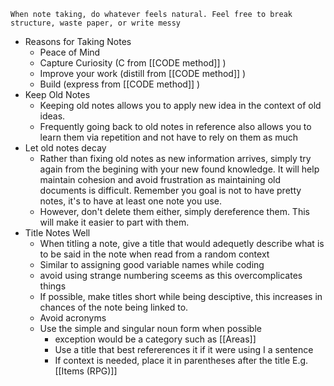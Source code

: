 ```
When note taking, do whatever feels natural. Feel free to break structure, waste paper, or write messy
```
- Reasons for Taking Notes
	- Peace of Mind
	- Capture Curiosity (C from [[CODE method]] )
	- Improve your work (distill from [[CODE method]] )
	- Build (express from [[CODE method]] )
- Keep Old Notes
	- Keeping old notes allows you to apply new idea in the context of old ideas.
	- Frequently going back to old notes in reference also allows you to learn them via repetition and not have to rely on them as much
- Let old notes decay
	- Rather than fixing old notes as new information arrives, simply try again from the begining with your new found knowledge. It will help maintain cohesion and avoid frustration as maintaining old documents is difficult. Remember you goal is not to have pretty notes, it's to have at least one note you use.
	- However, don't delete them either, simply dereference them. This will make it easier to part with them. 
- Title Notes Well
	- When titling a note, give a title that would adequetly describe what is to be said in the note when read from a random context
	- Similar to assigning good variable names while coding
	- avoid using strange numbering sceems as this overcomplicates things
	- If possible, make titles short while being desciptive, this increases in chances of the note being linked to.
	- Avoid acronyms
	- Use the simple and singular noun form when possible
		- exception would be a category such as [[Areas]]
		- Use a title that best refererences it if it were using I a sentence
		- If context is needed, place it in parentheses after the title E.g. [[Items (RPG)]]
